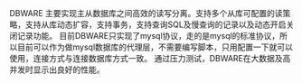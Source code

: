    DBWARE 主要实现主从数据库之间高效的读写分离。支持多个从库可配置的读策略，支持从库动态扩容，支持事务，支持查询SQL及慢查询的记录以及动态开启关闭记录功能。
   目前DBWARE只实现了mysql协议，走的是mysql的标准协议，所以目前可以作为做mysql数据库的代理层，不需要编写脚本，只用配置一下就可以使用，连接方式与连接数据库方式一致。
   通过压力测试，DBWARE在大数据及高并发时显示出良好的性能。